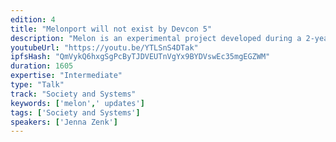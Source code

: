 ```yaml
---
edition: 4
title: "Melonport will not exist by Devcon 5"
description: "Melon is an experimental project developed during a 2-years workshop by Melonport AG. The ambitious endeavor undertaken by the Melon team was to build a decentralized asset management system powered by Ethereum. Mission accomplished. During this talk we'd like to provide a deep insight on our journey building the asset management infrastructure of tomorrow on top of Ethereum. We would also like to unveil Melon v1.0, together with the token economics (Melonomics) and the governance mechanisms of the Melon ecosystem. The token model has never been attempted before and leverages work that Vitalik Buterin and other renowned experts have written about in the past. Similarly, Melon governance system is unique in many aspects and will allow Melonport to step down as sole maintainer of Melon protocol, while ensuring the longevity and integrity of the protocol. This presentation constitutes the first step in the decentralization process of the maintenance of the Melon protocol, as we would like to make a call for applications to the Melon Technical Council (given our skilled governance model, the Devcon audience is the perfect crowd for that matter). Melonport will not exist at this time next year. Our talk will explain how we made this possible."
youtubeUrl: "https://youtu.be/YTLSnS4DTak"
ipfsHash: "QmVykQ6hxgSgPcByTJDVEUTnVgYx9BYDVswEc35mgEGZWM"
duration: 1605
expertise: "Intermediate"
type: "Talk"
track: "Society and Systems"
keywords: ['melon',' updates']
tags: ['Society and Systems']
speakers: ['Jenna Zenk']
---
```

